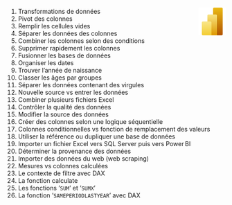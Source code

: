 1. Transformations de données <a href="https://github.com/MiKL5/BI/"><img align="right" src="../assets/Power_BI.svg" alt="Power BI" height="64px"></a>
2. Pivot des colonnes
3. Remplir les cellules vides
4. Séparer les données des colonnes
5. Combiner les colonnes selon des conditions
6. Supprimer rapidement les colonnes
7. Fusionner les bases de données
8. Organiser les dates
9. Trouver l’année de naissance
10. Classer les âges par groupes
11. Séparer les données contenant des virgules
12. Nouvelle source vs entrer les données
13. Combiner plusieurs fichiers Excel
14. Contrôler la qualité des données
15. Modifier la source des données
16. Créer des colonnes selon une logique séquentielle
17. Colonnes conditionnelles vs fonction de remplacement des valeurs
18. Utiliser la référence ou dupliquer une base de données
19. Importer un fichier Excel vers SQL Server puis vers Power BI
20. Déterminer la provenance des données
21. Importer des données du web (web scraping)
22. Mesures vs colonnes calculées
23. Le contexte de filtre avec DAX
24. La fonction calculate
25. Les fonctions ’`SUM`’ et ’`SUMX`’
26. La fonction ’`SAMEPERIODLASTYEAR`’ avec DAX
<!-- 27. Les fonctions ‘time intelligence’
28. La fonction ’`PREVIOUSMOUTH`’
29. La fonction ’`RANKX`’
30. La fonction ’`KEEPFILTERS`’
31. Les moyennes moviles avec DAX
32. Les fonction ’`AVERAGE`’ et '`AVERAGEX`’ -->